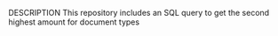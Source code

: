 DESCRIPTION
This repository includes an SQL query to get the second highest amount for document types
